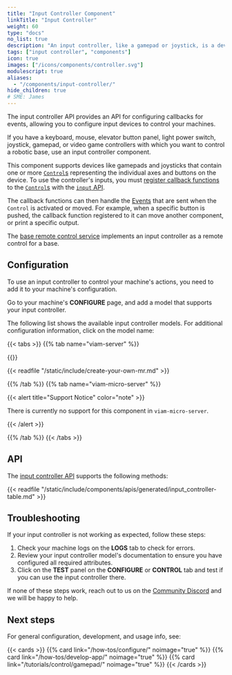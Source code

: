 ```yaml
---
title: "Input Controller Component"
linkTitle: "Input Controller"
weight: 60
type: "docs"
no_list: true
description: "An input controller, like a gamepad or joystick, is a device humans use to control a machine's actions."
tags: ["input controller", "components"]
icon: true
images: ["/icons/components/controller.svg"]
modulescript: true
aliases:
  - "/components/input-controller/"
hide_children: true
# SME: James
---
```


The input controller API provides an API for configuring callbacks for events, allowing you to configure input devices to control your machines.

If you have a keyboard, mouse, elevator button panel, light power switch, joystick, gamepad, or video game controllers with which you want to control a robotic base, use an input controller component.

This component supports devices like gamepads and joysticks that contain one or more [`Control`s](/appendix/apis/components/input-controller/#control-field) representing the individual axes and buttons on the device.
To use the controller's inputs, you must [register callback functions](/appendix/apis/components/input-controller/#registercontrolcallback) to the [`Control`s](/appendix/apis/components/input-controller/#control-field) with the [`input` API](/appendix/apis/components/input-controller/).

The callback functions can then handle the [Events](/appendix/apis/components/input-controller/#getevents) that are sent when the `Control` is activated or moved.
For example, when a specific button is pushed, the callback function registered to it can move another component, or print a specific output.

The [base remote control service](/services/base-rc/) implements an input controller as a remote control for a base.

## Configuration

To use an input controller to control your machine's actions, you need to add it to your machine's configuration.

Go to your machine's **CONFIGURE** page, and add a model that supports your input controller.

The following list shows the available input controller models.
For additional configuration information, click on the model name:

{{< tabs >}}
{{% tab name="viam-server" %}}

{{<resources api="rdk:component:input_controller" type="input_controller" no-intro="true">}}

{{< readfile "/static/include/create-your-own-mr.md" >}}

{{% /tab %}}
{{% tab name="viam-micro-server" %}}

{{< alert title="Support Notice" color="note" >}}

There is currently no support for this component in `viam-micro-server`.

{{< /alert >}}

{{% /tab %}}
{{< /tabs >}}

## API

The [input controller API](/appendix/apis/components/input-controller/) supports the following methods:

{{< readfile "/static/include/components/apis/generated/input_controller-table.md" >}}

## Troubleshooting

If your input controller is not working as expected, follow these steps:

1. Check your machine logs on the **LOGS** tab to check for errors.
2. Review your input controller model's documentation to ensure you have configured all required attributes.
3. Click on the **TEST** panel on the **CONFIGURE** or **CONTROL** tab and test if you can use the input controller there.

If none of these steps work, reach out to us on the [Community Discord](https://discord.gg/viam) and we will be happy to help.

## Next steps

For general configuration, development, and usage info, see:

{{< cards >}}
{{% card link="/how-tos/configure/" noimage="true" %}}
{{% card link="/how-tos/develop-app/" noimage="true" %}}
{{% card link="/tutorials/control/gamepad/" noimage="true" %}}
{{< /cards >}}
